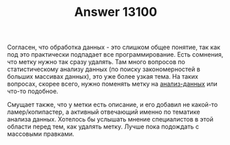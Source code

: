 ﻿---
title: "Answer 13100"
se.owner.user_id: 240512
se.owner.display_name: "MSDN.WhiteKnight"
se.owner.link: "https://ru.meta.stackoverflow.com/users/240512/msdn-whiteknight"
se.answer_id: 13100
se.question_id: 13072
se.post_type: answer
se.is_accepted: False
---
<p>Согласен, что обработка данных - это слишком общее понятие, так как под это практически подпадает все программирование. Есть сомнения, что метку нужно так сразу удалять. Там много вопросов по статистическому анализу данных (по поиску закономерностей в больших массивах данных), это уже более узкая тема. На таких вопросах, скорее всего, нужно поменять метку на <a href="https://ru.stackoverflow.com/questions/tagged/%d0%b0%d0%bd%d0%b0%d0%bb%d0%b8%d0%b7-%d0%b4%d0%b0%d0%bd%d0%bd%d1%8b%d1%85" class="post-tag" title="показать вопросы с меткой [анализ-данных]" aria-label="показать вопросы с меткой [анализ-данных]" rel="tag" aria-labelledby="tag-анализ-данных-tooltip-container">анализ-данных</a> или что-то подобное.</p>
<p>Смущает также, что у метки есть описание, и его добавил не какой-то ламер/копипастер, а активный отвечающий именно по тематике анализа данных. Хотелось бы услышать мнение специалистов в этой области перед тем, как удалять метку. Лучше пока подождать с массовыми правками.</p>
